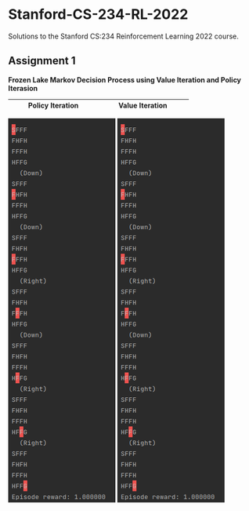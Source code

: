 # Stanford-CS-234-RL-2022
Solutions to the Stanford CS:234 Reinforcement Learning 2022 course.

## Assignment 1
**Frozen Lake Markov Decision Process using Value Iteration and Policy Iterasion**

|&nbsp;&nbsp;&nbsp;&nbsp;&nbsp;&nbsp;&nbsp;&nbsp; Policy Iteration&nbsp;&nbsp;&nbsp;&nbsp;&nbsp;&nbsp; &nbsp;&nbsp;|&nbsp;&nbsp;&nbsp;&nbsp;&nbsp;&nbsp;&nbsp;&nbsp; Value Iteration&nbsp;&nbsp;&nbsp;&nbsp;&nbsp;&nbsp;&nbsp;&nbsp;&nbsp;&nbsp;|
|:---------------------------:|---:|

<p float="left">
  <img src="https://github.com/NickKaparinos/Stanford-CS-234-RL-2022/blob/master/Assignment%201/results/policy_iteration.png"  /> 
  <img src="https://github.com/NickKaparinos/Stanford-CS-234-RL-2022/blob/master/Assignment%201/results/policy_iteration.png" />
</p>
